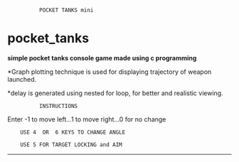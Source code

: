               POCKET TANKS mini
# pocket_tanks
**simple pocket tanks console game made using c programming**

*Graph plotting technique is used for displaying trajectory of weapon launched.

*delay is generated using nested for loop, for better and realistic viewing.


           

              INSTRUCTIONS

 Enter -1 to move left...1 to move right...0 for no change

        USE 4  OR  6 KEYS TO CHANGE ANGLE

        USE 5 FOR TARGET LOCKING and AIM
          

*****************************************************
